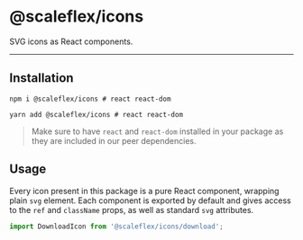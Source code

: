 # @scaleflex/icons

SVG icons as React components.

---

## Installation

```shell script
npm i @scaleflex/icons # react react-dom
```

```shell script
yarn add @scaleflex/icons # react react-dom
```

> Make sure to have `react` and `react-dom` installed in your package as they are included in our peer dependencies.

## Usage

Every icon present in this package is a pure React component, wrapping plain `svg` element.
Each component is exported by default and gives access to the `ref` and `className` props, as well as standard `svg` attributes.

```typescript jsx
import DownloadIcon from '@scaleflex/icons/download';
```
